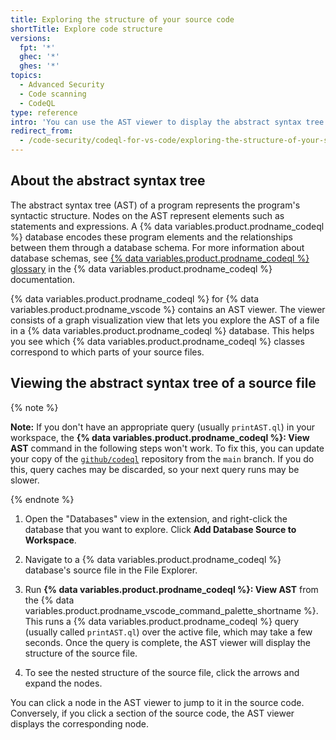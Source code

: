 ```yaml
---
title: Exploring the structure of your source code
shortTitle: Explore code structure
versions:
  fpt: '*'
  ghec: '*'
  ghes: '*'
topics:
  - Advanced Security
  - Code scanning
  - CodeQL
type: reference
intro: 'You can use the AST viewer to display the abstract syntax tree of a {% data variables.product.prodname_codeql %} database.'
redirect_from:
  - /code-security/codeql-for-vs-code/exploring-the-structure-of-your-source-code
---
```


## About the abstract syntax tree

The abstract syntax tree (AST) of a program represents the program's syntactic structure. Nodes on the AST represent elements such as statements and expressions. A {% data variables.product.prodname_codeql %} database encodes these program elements and the relationships between them through a database schema. For more information about database schemas, see [{% data variables.product.prodname_codeql %} glossary](https://codeql.github.com/docs/codeql-overview/codeql-glossary/#ql-database-schema) in the {% data variables.product.prodname_codeql %} documentation.

{% data variables.product.prodname_codeql %} for {% data variables.product.prodname_vscode %} contains an AST viewer. The viewer consists of a graph visualization view that lets you explore the AST of a file in a {% data variables.product.prodname_codeql %} database. This helps you see which {% data variables.product.prodname_codeql %} classes correspond to which parts of your source files.

## Viewing the abstract syntax tree of a source file

{% note %}

**Note:** If you don't have an appropriate query (usually `printAST.ql`) in your workspace, the **{% data variables.product.prodname_codeql %}: View AST** command in the following steps won't work. To fix this, you can update your copy of the [`github/codeql`](https://github.com/github/codeql) repository from the `main` branch. If you do this, query caches may be discarded, so your next query runs may be slower.

{% endnote %}

1. Open the "Databases" view in the extension, and right-click the database that you want to explore. Click **Add Database Source to Workspace**.

1. Navigate to a {% data variables.product.prodname_codeql %} database's source file in the File Explorer.

1. Run **{% data variables.product.prodname_codeql %}: View AST** from the {% data variables.product.prodname_vscode_command_palette_shortname %}. This runs a {% data variables.product.prodname_codeql %} query (usually called `printAST.ql`) over the active file, which may take a few seconds. Once the query is complete, the AST viewer will display the structure of the source file.

1. To see the nested structure of the source file, click the arrows and expand the nodes.

You can click a node in the AST viewer to jump to it in the source code. Conversely, if you click a section of the source code, the AST viewer displays the corresponding node.
